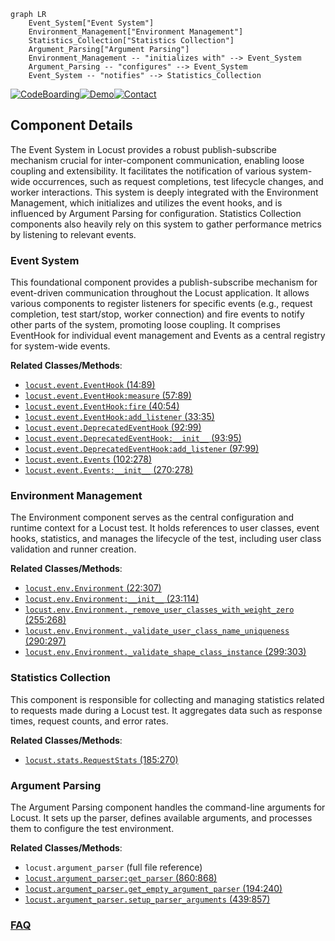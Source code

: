 ```mermaid
graph LR
    Event_System["Event System"]
    Environment_Management["Environment Management"]
    Statistics_Collection["Statistics Collection"]
    Argument_Parsing["Argument Parsing"]
    Environment_Management -- "initializes with" --> Event_System
    Argument_Parsing -- "configures" --> Event_System
    Event_System -- "notifies" --> Statistics_Collection
```
[![CodeBoarding](https://img.shields.io/badge/Generated%20by-CodeBoarding-9cf?style=flat-square)](https://github.com/CodeBoarding/CodeBoarding)[![Demo](https://img.shields.io/badge/Try%20our-Demo-blue?style=flat-square)](https://www.codeboarding.org/demo)[![Contact](https://img.shields.io/badge/Contact%20us%20-%20contact@codeboarding.org-lightgrey?style=flat-square)](mailto:contact@codeboarding.org)

## Component Details

The Event System in Locust provides a robust publish-subscribe mechanism crucial for inter-component communication, enabling loose coupling and extensibility. It facilitates the notification of various system-wide occurrences, such as request completions, test lifecycle changes, and worker interactions. This system is deeply integrated with the Environment Management, which initializes and utilizes the event hooks, and is influenced by Argument Parsing for configuration. Statistics Collection components also heavily rely on this system to gather performance metrics by listening to relevant events.

### Event System
This foundational component provides a publish-subscribe mechanism for event-driven communication throughout the Locust application. It allows various components to register listeners for specific events (e.g., request completion, test start/stop, worker connection) and fire events to notify other parts of the system, promoting loose coupling. It comprises EventHook for individual event management and Events as a central registry for system-wide events.


**Related Classes/Methods**:

- <a href="https://github.com/locustio/locust/blob/master/locust/event.py#L14-L89" target="_blank" rel="noopener noreferrer">`locust.event.EventHook` (14:89)</a>
- <a href="https://github.com/locustio/locust/blob/master/locust/event.py#L57-L89" target="_blank" rel="noopener noreferrer">`locust.event.EventHook:measure` (57:89)</a>
- <a href="https://github.com/locustio/locust/blob/master/locust/event.py#L40-L54" target="_blank" rel="noopener noreferrer">`locust.event.EventHook:fire` (40:54)</a>
- <a href="https://github.com/locustio/locust/blob/master/locust/event.py#L33-L35" target="_blank" rel="noopener noreferrer">`locust.event.EventHook:add_listener` (33:35)</a>
- <a href="https://github.com/locustio/locust/blob/master/locust/event.py#L92-L99" target="_blank" rel="noopener noreferrer">`locust.event.DeprecatedEventHook` (92:99)</a>
- <a href="https://github.com/locustio/locust/blob/master/locust/event.py#L93-L95" target="_blank" rel="noopener noreferrer">`locust.event.DeprecatedEventHook:__init__` (93:95)</a>
- <a href="https://github.com/locustio/locust/blob/master/locust/event.py#L97-L99" target="_blank" rel="noopener noreferrer">`locust.event.DeprecatedEventHook:add_listener` (97:99)</a>
- <a href="https://github.com/locustio/locust/blob/master/locust/event.py#L102-L278" target="_blank" rel="noopener noreferrer">`locust.event.Events` (102:278)</a>
- <a href="https://github.com/locustio/locust/blob/master/locust/event.py#L270-L278" target="_blank" rel="noopener noreferrer">`locust.event.Events:__init__` (270:278)</a>


### Environment Management
The Environment component serves as the central configuration and runtime context for a Locust test. It holds references to user classes, event hooks, statistics, and manages the lifecycle of the test, including user class validation and runner creation.


**Related Classes/Methods**:

- <a href="https://github.com/locustio/locust/blob/master/locust/env.py#L22-L307" target="_blank" rel="noopener noreferrer">`locust.env.Environment` (22:307)</a>
- <a href="https://github.com/locustio/locust/blob/master/locust/env.py#L23-L114" target="_blank" rel="noopener noreferrer">`locust.env.Environment:__init__` (23:114)</a>
- <a href="https://github.com/locustio/locust/blob/master/locust/env.py#L255-L268" target="_blank" rel="noopener noreferrer">`locust.env.Environment._remove_user_classes_with_weight_zero` (255:268)</a>
- <a href="https://github.com/locustio/locust/blob/master/locust/env.py#L290-L297" target="_blank" rel="noopener noreferrer">`locust.env.Environment._validate_user_class_name_uniqueness` (290:297)</a>
- <a href="https://github.com/locustio/locust/blob/master/locust/env.py#L299-L303" target="_blank" rel="noopener noreferrer">`locust.env.Environment._validate_shape_class_instance` (299:303)</a>


### Statistics Collection
This component is responsible for collecting and managing statistics related to requests made during a Locust test. It aggregates data such as response times, request counts, and error rates.


**Related Classes/Methods**:

- <a href="https://github.com/locustio/locust/blob/master/locust/stats.py#L185-L270" target="_blank" rel="noopener noreferrer">`locust.stats.RequestStats` (185:270)</a>


### Argument Parsing
The Argument Parsing component handles the command-line arguments for Locust. It sets up the parser, defines available arguments, and processes them to configure the test environment.


**Related Classes/Methods**:

- `locust.argument_parser` (full file reference)
- <a href="https://github.com/locustio/locust/blob/master/locust/argument_parser.py#L860-L868" target="_blank" rel="noopener noreferrer">`locust.argument_parser:get_parser` (860:868)</a>
- <a href="https://github.com/locustio/locust/blob/master/locust/argument_parser.py#L194-L240" target="_blank" rel="noopener noreferrer">`locust.argument_parser.get_empty_argument_parser` (194:240)</a>
- <a href="https://github.com/locustio/locust/blob/master/locust/argument_parser.py#L439-L857" target="_blank" rel="noopener noreferrer">`locust.argument_parser.setup_parser_arguments` (439:857)</a>




### [FAQ](https://github.com/CodeBoarding/GeneratedOnBoardings/tree/main?tab=readme-ov-file#faq)